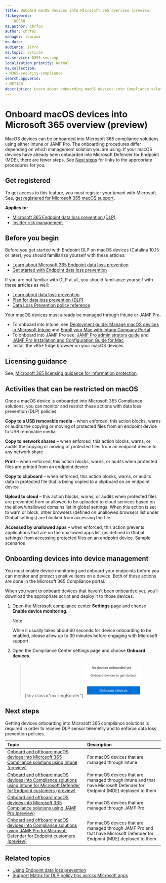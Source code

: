 ```yaml
---
title: Onboard macOS devices into Microsoft 365 overview (preview)
f1.keywords:
    NOCSH
ms.author: chrfox
author: chrfox
manager: laurawi
ms.date:
audience: ITPro
ms.topic: article
ms.service: O365-seccomp
localization_priority: Normal
ms.collection: 
- M365-security-compliance 
search.appverid:
- MET150 
description: Learn about onboarding macOS devices into Compliance solutions
---
```


# Onboard macOS devices into Microsoft 365 overview (preview)

MacOS devices can be onboarded into Microsoft 365 compliance solutions using either Intune or JAMF Pro. The onboarding procedures differ depending on which management solution you are using. If your macOS devices have already been onboarded into Microsoft Defender for Endpoint (MDE), there are fewer steps. See [Next steps](#next-steps) for links to the appropriate procedures for you.

## Get registered

To get access to this feature, you must register your tenant with Microsoft. See, [get registered for Microsoft 365 macOS support](https://aka.ms/EndpointDLPIgnite21-Previews).

**Applies to:**

- [Microsoft 365 Endpoint data loss prevention (DLP)](./endpoint-dlp-learn-about.md)
- [Insider risk management](insider-risk-management.md#learn-about-insider-risk-management-in-microsoft-365)
<!--- [Insider risk management](insider-risk-management.md#learn-about-insider-risk-management-in-microsoft-365)-->

## Before you begin

Before you get started with Endpoint DLP on macOS devices (Catalina 10.15 or later), you should familiarize yourself with these articles:

- [Learn about Microsoft 365 Endpoint data loss prevention](endpoint-dlp-learn-about.md#learn-about-microsoft-365-endpoint-data-loss-prevention)
- [Get started with Endpoint data loss prevention](endpoint-dlp-getting-started.md#get-started-with-endpoint-data-loss-prevention)

If you are not familiar with DLP at all, you should familiarize yourself with these articles as well:

- [Learn about data loss prevention](dlp-learn-about-dlp.md#learn-about-data-loss-prevention)
- [Plan for data loss prevention (DLP)](dlp-overview-plan-for-dlp.md#plan-for-data-loss-prevention-dlp)
- [Data Loss Prevention policy reference](dlp-policy-reference.md#data-loss-prevention-policy-reference)

Your macOS devices must already be managed through Intune or JAMF Pro.
 
- To onboard into Intune, see [Deployment guide: Manage macOS devices in Microsoft Intune](/mem/intune/fundamentals/deployment-guide-platform-macos) and [Enroll your Mac with Intune Company Portal](/mem/intune/user-help/enroll-your-device-in-intune-macos-cp). 
- To onboard into JAMF Pro see, [JAMF Pro administrators guide](https://www.jamf.com/resources/product-documentation/jamf-pro-administrators-guide/) and [JAMF Pro Installation and Configuration Guide for Mac](https://www.jamf.com/resources/product-documentation/jamf-pro-installation-guide-for-mac/)
- Install the v95+ Edge browser on your macOS devices 

## Licensing guidance

See, [Microsoft 365 licensing guidance for information protection](/office365/servicedescriptions/microsoft-365-service-descriptions/microsoft-365-tenantlevel-services-licensing-guidance/microsoft-365-security-compliance-licensing-guidance#information-protection-data-loss-prevention-for-exchange-online-sharepoint-online-and-onedrive-for-business).

## Activities that can be restricted on macOS 

Once a macOS device is onboarded into Microsoft 365 Compliance solutions, you can monitor and restrict these actions with data loss prevention (DLP) policies.

**Copy to a USB removable media** – when enforced, this action blocks, warns or audits the copying or moving of protected files from an endpoint device to USB removable media 

**Copy to network shares** – when enforced, this action blocks, warns, or audits the copying or moving of protected files from an endpoint device to any network share 

**Print** – when enforced, this action blocks, warns, or audits when protected files are printed from an endpoint device 

**Copy to clipboard** – when enforced, this action blocks, warns, or audits data in protected file that is being copied to a clipboard on an endpoint device 

**Upload to cloud** – this action blocks, warns, or audits when protected files are prevented from or allowed to be uploaded to cloud services based on the allow/unallowed domains list in global settings. When this action is set to warn or block, other browsers (defined on unallowed browsers list under Global settings) are blocked from accessing the file. 

**Accessed by unallowed apps** – when enforced, this action prevents applications that are on the unallowed apps list (as defined in Global settings) from accessing protected files on an endpoint device. Sample scenarios 

## Onboarding devices into device management

You must enable device monitoring and onboard your endpoints before you can monitor and protect sensitive items on a device. Both of these actions are done in the Microsoft 365 Compliance portal.

When you want to onboard devices that haven't been onboarded yet, you'll download the appropriate script and deploy it to those devices. <!--Follow the [Onboarding devices procedure](endpoint-dlp-getting-started.md#onboarding-devices).-->

<!--If you already have devices onboarded into [Microsoft Defender for Endpoint](/windows/security/threat-protection/), they will already appear in the managed devices list.-->

1. Open the [Microsoft compliance center](https://compliance.microsoft.com) **Settings** page and choose **Enable device monitoring**.

   > [!NOTE]
   > While it usually takes about 60 seconds for device onboarding to be enabled, please allow up to 30 minutes before engaging with Microsoft support.

2. Open the Compliance Center settings page and choose **Onboard devices**.

   > [!div class="mx-imgBorder"]
   > ![enable device management.](../media/endpoint-dlp-learn-about-1-enable-device-management.png)

## Next steps

Getting devices onboarding into Microsoft 365 compliance solutions is required in order to receive DLP sensor telemetry and to enforce data loss prevention policies. 

Topic | Description
:---|:---
|[Onboard and offboard macOS devices into Microsoft 365 Compliance solutions using Intune (preview)](device-onboarding-offboarding-macos-intune.md#onboard-and-offboard-macos-devices-into-microsoft-365-compliance-solutions-using-intune-preview)|For macOS devices that are managed through Intune
|[Onboard and offboard macOS devices into Compliance solutions using Intune for Microsoft Defender for Endpoint customers (preview)](device-onboarding-offboarding-macos-intune-mde.md#onboard-and-offboard-macos-devices-into-compliance-solutions-using-intune-for-microsoft-defender-for-endpoint-customers-preview) |For macOS devices that are managed through Intune and that have Microsoft Defender for Endpoint (MDE) deployed to them
|[Onboard and offboard macOS devices into Microsoft 365 Compliance solutions using JAMF Pro (preview)](device-onboarding-offboarding-macos-jamfpro.md#onboard-and-offboard-macos-devices-into-microsoft-365-compliance-solutions-using-jamf-pro-preview) | For macOS devices that are managed through JAMF Pro
|[Onboard and offboard macOS devices into Compliance solutions using JAMF Pro for Microsoft Defender for Endpoint customers (preview)](device-onboarding-offboarding-macos-jamfpro-mde.md#onboard-and-offboard-macos-devices-into-compliance-solutions-using-jamf-pro-for-microsoft-defender-for-endpoint-customers-preview)|For macOS devices that are managed through JAMF Pro and that have Microsoft Defender for Endpoint (MDE) deployed to them


## Related topics

- [Using Endpoint data loss prevention](endpoint-dlp-using.md#using-endpoint-data-loss-prevention)
- [Support Matrix for DLP policy tips across Microsoft apps](dlp-policy-tips-reference.md#support-matrix-for-dlp-policy-tips-across-microsoft-apps)
